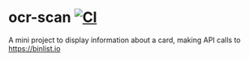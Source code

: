 # ocr-scan [![CI](https://github.com/dalafiarisamuel/ocr-scan/actions/workflows/workflow.yml/badge.svg?branch=master)](https://github.com/dalafiarisamuel/ocr-scan/actions/workflows/workflow.yml)

A mini project to display information about a card, making API calls to https://binlist.io
